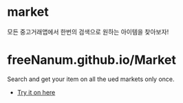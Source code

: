 # market
모든 중고거래앱에서 한번의 검색으로 원하는 아이템을 찾아보자!



# freeNanum.github.io/Market

Search and get your item on all the ued markets only once.

- [Try it on here](https://freeNanum.github.io/Market)
